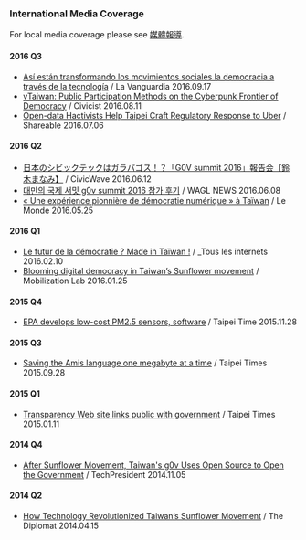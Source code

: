 ### International Media Coverage

For local media coverage please see [媒體報導](http://g0v.tw/zh-TW/media.html).

#### 2016 Q3

* [Así están transformando los movimientos sociales la democracia a través de la tecnología](http://www.lavanguardia.com/tecnologia/20160917/41364139386/movimientos-sociales-democracia-tecnologia.html) / 
La Vanguardia 2016.09.17
* [vTaiwan: Public Participation Methods on the Cyberpunk Frontier of Democracy](http://civichall.org/civicist/vtaiwan-democracy-frontier/) / Civicist 2016.08.11
* [Open-data Hactivists Help Taipei Craft Regulatory Response to Uber](http://www.shareable.net/blog/open-data-hactivists-help-taipei-craft-regulatory-response-to-uber) / Shareable 2016.07.06

#### 2016 Q2

* [日本のシビックテックはガラパゴス！？「G0V summit 2016」報告会【鈴木まなみ】](http://www.civicwave.jp/archives/52135261.html) / CivicWave 2016.06.12
* [대만의 국제 서밋 g0v summit 2016 참가 후기](https://medium.com/wagl-art/wagl-network-%EB%8C%80%EB%A7%8C%EC%9D%98-%EA%B5%AD%EC%A0%9C-%EC%84%9C%EB%B0%8B-g0v-summit-2016-%EC%B0%B8%EA%B0%80-%ED%9B%84%EA%B8%B0-9c253abc87c6) / WAGL NEWS 2016.06.08
* [« Une expérience pionnière de démocratie numérique » à Taïwan](http://www.lemonde.fr/idees/article/2016/05/25/une-experience-pionniere-de-democratie-numerique-a-taiwan_4926104_3232.html) / Le Monde 2016.05.25

#### 2016 Q1

* [Le futur de la démocratie ? Made in Taïwan !](http://rue89.nouvelobs.com/2016/02/10/futur-democratie-made-in-taiwan-263140) / _Tous les internets 2016.02.10
* [Blooming digital democracy in Taiwan’s Sunflower movement](http://www.mobilisationlab.org/blooming-digital-democracy-taiwan-sunflower-movement/) / Mobilization Lab 2016.01.25

#### 2015 Q4

* [EPA develops low-cost PM2.5 sensors, software](http://www.taipeitimes.com/News/taiwan/archives/2015/11/28/2003633529) / Taipei Time 2015.11.28

#### 2015 Q3

* [Saving the Amis language one megabyte at a time](http://www.taipeitimes.com/News/feat/archives/2015/09/28/2003628753) / Taipei Times 2015.09.28

#### 2015 Q1
* [Transparency Web site links public with government](http://www.taipeitimes.com/News/taiwan/archives/2015/01/11/2003608980) / Taipei Times 2015.01.11

#### 2014 Q4
* [After Sunflower Movement, Taiwan's g0v Uses Open Source to Open the Government](http://techpresident.com/news/wegov/25339/sunflower-movement-g0v-taiwan-open-government) / TechPresident 2014.11.05

#### 2014 Q2

* [How Technology Revolutionized Taiwan’s Sunflower Movement](http://thediplomat.com/2014/04/how-technology-revolutionized-taiwans-sunflower-movement/2/) / The Diplomat 2014.04.15
